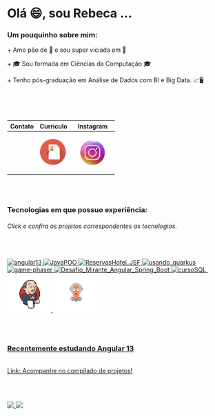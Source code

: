<h1> Olá 😄, sou Rebeca ... </h1>

<div>
  <h3> Um pouquinho sobre mim: </h3> 
  <p> + Amo pão de 🧀 e sou super viciada em 🍫</p>
  <p> + 🎓 Sou formada em Ciências da Computação 🎓</p>
  <p> + Tenho pós-graduação em Análise de Dados com BI e Big Data. 📈🖥️</p>
</div>

<br/>
<img src="https://media.giphy.com/media/LHZyixOnHwDDy/giphy.gif"   alt=""/>
<br/><br/>

| Contato     | Curriculo | Instagram
| ---      | ---       | ---
| <a href="https://www.linkedin.com/feed/"><img src="https://user-images.githubusercontent.com/33354360/177234456-a55e2ee0-1d8a-4e4c-96e8-43479e3c1479.png" height="80"  alt=""/></a> | <a href="https://github.com/acebeR/acebeR/blob/main/curriculo/Curriculo_Rebeca_Carvalhedo.pdf"><img src="https://github.com/acebeR/acebeR/blob/main/imgs/cv.png?raw=true" height="60"  alt="Curriculo_Rebeca_Carvalhedo.pdf"/></a>         | <a href="https://www.instagram.com/rebecadivina/"><img src="https://github.com/acebeR/acebeR/blob/main/imgs/instagram.webp" height="90"  alt="instagram.webp"/></a>|

<br/><br/>

<h3> Tecnologias em que possuo experiência: </h3>
<h6> Click e confira os projetos correspondentes as tecnologias. </h6>
<br/><br/>
<a href="https://github.com/acebeR/angular13">
<img src="https://user-images.githubusercontent.com/33354360/177233303-07a8ecf2-9cc1-4a09-bebc-32436da2bbb4.png" height="90"  alt="angular13"/>
<a href="https://github.com/acebeR/JavaPOO">
<img src="https://user-images.githubusercontent.com/33354360/177233378-3234c517-fcf1-44f9-a65b-075a3dd656a7.png" height="90"  alt="JavaPOO"/>
<a href="https://github.com/acebeR/ReservasHotel_JSF">
<img src="https://user-images.githubusercontent.com/33354360/177233417-92a8a3ec-9366-498d-8d6a-c3ced35696e9.png" height="90"  alt="ReservasHotel_JSF"/>
<a href="https://github.com/acebeR/usando_quarkus">
<img src="https://user-images.githubusercontent.com/33354360/177233520-44515754-3a3f-49ce-b101-8b9e56f0aca9.png" height="90"  alt="usando_quarkus"/></a>
<a href="https://github.com/acebeR/game-phaser">
<img src="https://user-images.githubusercontent.com/33354360/177233456-72873a90-27b6-4daf-a0db-a676902f83bb.png" height="90"  alt="game-phaser"/>
<a href="https://github.com/acebeR/Desafio_Mirante_Angular_Spring_Boot">
<img src="https://user-images.githubusercontent.com/33354360/177233611-c73f54cf-ef77-49a9-8658-0c7dfc9429e3.png" height="90"  alt="Desafio_Mirante_Angular_Spring_Boot"/>
<a href="https://github.com/acebeR/cursoSQL">
<img src="https://user-images.githubusercontent.com/33354360/177233698-aeaab342-f9c2-4a70-ac1c-75b4861cd955.png" height="90"  alt="cursoSQL"/>
<img src="https://user-images.githubusercontent.com/33354360/177236817-442bc585-5ade-4ff1-adf7-8620b28feb02.png" height="90"  alt=""/>  
<img src="https://github.com/acebeR/acebeR/blob/main/imgs/jenkins.png?raw=true" height="90"  alt=""/>
<img src="https://github.com/acebeR/acebeR/blob/main/imgs/argo.png?raw=true" height="90"  alt=""/>


<br/><br/>

<h3> Recentemente estudando Angular 13 </h3> 
<img src="https://i.pinimg.com/originals/7f/ab/4b/7fab4b4d5c13c314de7c9c49b234ac98.gif" height="90"  alt=""/>    
<br/>
<a href="https://github.com/acebeR/angular13">Link: Acompanhe no compilado de projetos! </a>

<br/><br/>
<div>
<a href="https://github.com/acebeR">
<img height="180em" src="https://github-readme-stats.vercel.app/api/top-langs/?username=acebeR&layout=compact&langs_count=7&theme=dracula"/>
<img height="180em" src="https://github-readme-stats.vercel.app/api?username=acebeR&show_icons=true&theme=dracula&include_all_commits=true&count_private=true"/>
</div>


